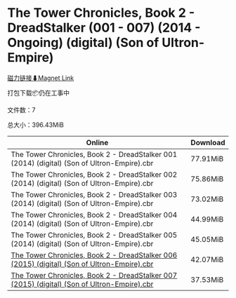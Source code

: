 # The Tower Chronicles, Book 2 - DreadStalker (001 - 007) (2014 - Ongoing) (digital) (Son of Ultron-Empire)

[磁力链接⬇Magnet Link](magnet:?xt=urn:btih:0ccec8cd5832a9680042d6969d3ed80eb7411a4e&dn=The%20Tower%20Chronicles%2C%20Book%202%20-%20DreadStalker%20%28001%20-%20007%29%20%282014%20-%20Ongoing%29%20%28digital%29%20%28Son%20of%20Ultron-Empire%29)

打包下载📦仍在工事中

文件数：7

总大小：396.43MiB

Online | Download
--- | ---
The Tower Chronicles, Book 2 - DreadStalker 001 (2014) (digital) (Son of Ultron-Empire).cbr | 77.91MiB
The Tower Chronicles, Book 2 - DreadStalker 002 (2014) (digital) (Son of Ultron-Empire).cbr | 75.86MiB
The Tower Chronicles, Book 2 - DreadStalker 003 (2014) (digital) (Son of Ultron-Empire).cbr | 73.02MiB
The Tower Chronicles, Book 2 - DreadStalker 004 (2014) (digital) (Son of Ultron-Empire).cbr | 44.99MiB
The Tower Chronicles, Book 2 - DreadStalker 005 (2014) (digital) (Son of Ultron-Empire).cbr | 45.05MiB
[The Tower Chronicles, Book 2 - DreadStalker 006 (2015) (digital) (Son of Ultron-Empire).cbr](https://github.com/alicewish/markdown/blob/master/comic/Tower-Chronicles-Book-2-DreadStalker-006-2015-digital-Son-of-Ultron-Empire-cbr.md) | 42.07MiB
[The Tower Chronicles, Book 2 - DreadStalker 007 (2015) (digital) (Son of Ultron-Empire).cbr](https://github.com/alicewish/markdown/blob/master/comic/Tower-Chronicles-Book-2-DreadStalker-007-2015-digital-Son-of-Ultron-Empire-cbr.md) | 37.53MiB